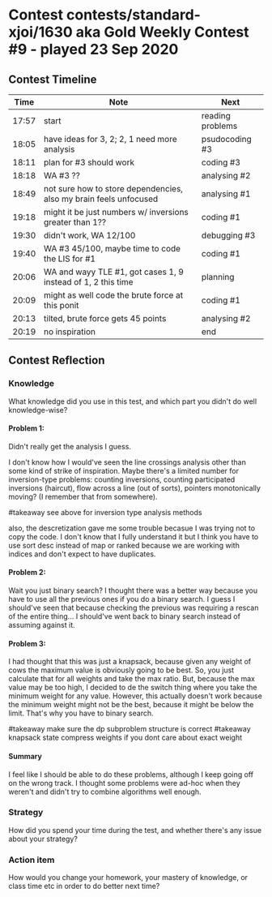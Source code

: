 # Contest contests/standard-xjoi/1630 aka Gold Weekly Contest #9 - played 23 Sep 2020

## Contest Timeline

| Time | Note | Next |
|----|----|----|
17:57 | start | reading problems
18:05 | have ideas for 3, 2; 2, 1 need more analysis | psudocoding #3
18:11 | plan for #3 should work | coding #3
18:18 | WA #3 ?? | analysing #2
18:49 | not sure how to store dependencies, also my brain feels unfocused | analysing #1
19:18 | might it be just numbers w/ inversions greater than 1?? | coding #1
19:30 | didn't work, WA 12/100 | debugging #3
19:40 | WA #3 45/100, maybe time to code the LIS for #1 | coding #1
20:06 | WA and wayy TLE #1, got cases 1, 9 instead of 1, 2 this time | planning
20:09 | might as well code the brute force at this ponit | coding #1
20:13 | tilted, brute force gets 45 points | analysing #2
20:19 | no inspiration | end

## Contest Reflection

### Knowledge
What knowledge did you use in this test, and which part you didn't do well knowledge-wise?

#### Problem 1:

Didn't really get the analysis I guess.

I don't know how I would've seen the line crossings analysis other than some kind of strike of inspiration. Maybe there's a limited number for inversion-type problems: counting inversions, counting participated inversions (haircut), flow across a line (out of sorts), pointers monotonically moving? (I remember that from somewhere).

#takeaway see above for inversion type analysis methods

also, the descretization gave me some trouble becasue I was trying not to copy the code. I don't know that I fully understand it but I think you have to use sort desc instead of map or ranked because we are working with indices and don't expect to have duplicates.

#### Problem 2:

Wait you just binary search? I thought there was a better way because you have to use all the previous ones if you do a binary search. I guess I should've seen that because checking the previous was requiring a rescan of the entire thing... I should've went back to binary search instead of assuming against it.

#### Problem 3:

I had thought that this was just a knapsack, because given any weight of cows the maximum value is obviously going to be best. So, you just calculate that for all weights and take the max ratio. But, because the max value may be too high, I decided to de the switch thing where you take the minimum weight for any value. However, this actually doesn't work because the minimum weight might not be the best, because it might be below the limit. That's why you have to binary search.

#takeaway make sure the dp subproblem structure is correct
#takeaway knapsack state compress weights if you dont care about exact weight

#### Summary

I feel like I should be able to do these problems, although I keep going off on the wrong track. I thought some problems were ad-hoc when they weren't and didn't try to combine algorithms well enough.

### Strategy
How did you spend your time during the test, and whether there's any issue about your strategy?

### Action item
How would you change your homework, your mastery of knowledge, or class time etc in order to do better next time?
